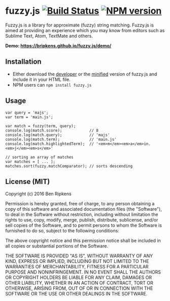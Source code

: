 # fuzzy.js [![Build Status](https://travis-ci.org/bripkens/fuzzy.js.svg?branch=gh-pages)](https://travis-ci.org/bripkens/fuzzy.js) [![NPM version](https://badge.fury.io/js/fuzzy.js.png)](http://badge.fury.io/js/fuzzy.js)

Fuzzy.js is a library for approximate (fuzzy) string matching.
Fuzzy.js is aimed at providing an
experience which you may know from editors such as Sublime Text,
Atom, TextMate and others.

**Demo: https://bripkens.github.io/fuzzy.js/demo/**

## Installation

 - Either download the [developer](https://raw.github.com/bripkens/fuzzy.js/gh-pages/fuzzy.js)
   or the [minified](https://raw.github.com/bripkens/fuzzy.js/gh-pages/fuzzy.min.js)
   version of fuzzy.js and include it in your HTML file.
 - NPM users can `npm install fuzzy.js`

## Usage

```
var query = 'majs';
var term = 'main.js';

var match = fuzzy(term, query);
console.log(match.score);            // 8
console.log(match.query);            // 'majs'
console.log(match.term);             // 'main.js'
console.log(match.highlightedTerm);  // '<em>m</em><em>a</em>in.<em>j</em><em>s</em>'

// sorting an array of matches
var matches = [ ... ];
matches.sort(fuzzy.matchComparator); // sorts descending
```

## License (MIT)

Copyright (c) 2016 Ben Ripkens

Permission is hereby granted, free of charge, to any person obtaining a copy of this software and associated documentation files (the "Software"), to deal in the Software without restriction, including without limitation the rights to use, copy, modify, merge, publish, distribute, sublicense, and/or sell copies of the Software, and to permit persons to whom the Software is furnished to do so, subject to the following conditions:

The above copyright notice and this permission notice shall be included in all copies or substantial portions of the Software.

THE SOFTWARE IS PROVIDED "AS IS", WITHOUT WARRANTY OF ANY KIND, EXPRESS OR IMPLIED, INCLUDING BUT NOT LIMITED TO THE WARRANTIES OF MERCHANTABILITY, FITNESS FOR A PARTICULAR PURPOSE AND NONINFRINGEMENT. IN NO EVENT SHALL THE AUTHORS OR COPYRIGHT HOLDERS BE LIABLE FOR ANY CLAIM, DAMAGES OR OTHER LIABILITY, WHETHER IN AN ACTION OF CONTRACT, TORT OR OTHERWISE, ARISING FROM, OUT OF OR IN CONNECTION WITH THE SOFTWARE OR THE USE OR OTHER DEALINGS IN THE SOFTWARE.
